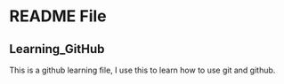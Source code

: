 # README File
## Learning_GitHub

This is a github learning file, I use this to learn how to use git and github.
